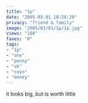 ```yaml
---
title: "1p"
date: "2005-03-01 18:28:20"
privacy: "friend & family"
image: "2005/03/01/1p/1p.jpg"
views: "108"
faves: "0"
tags:
- "1p"
- "one"
- "penny"
- "uk"
- "coin"
- "money"
---
```

it looks big, but is worth little
